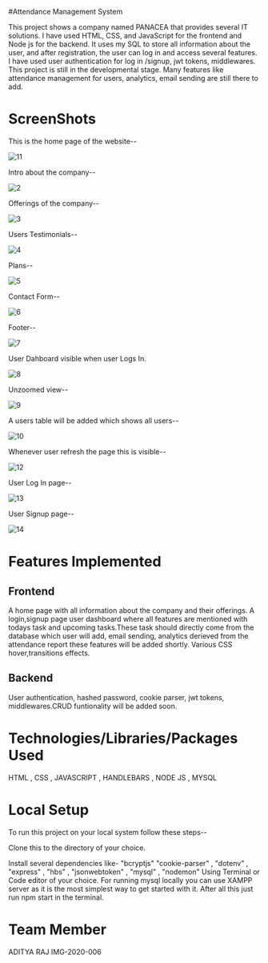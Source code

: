 #Attendance Management System

This project shows a company named PANACEA that provides several IT solutions. I have used HTML, CSS, and JavaScript for the frontend and Node js for the backend. It uses my SQL to store all information about the user, and after registration, the user can log in and access several features. I have used user authentication for log in /signup, jwt tokens, middlewares. 
This project is still in the developmental stage. Many features like attendance management for users, analytics, email sending are still there to add.

# ScreenShots

This is the home page of the website--

![11](https://user-images.githubusercontent.com/84275888/125099421-9d8ffa00-e0f5-11eb-8a1e-d145106a945d.JPG)

Intro about the company--

![2](https://user-images.githubusercontent.com/84275888/125099737-f8295600-e0f5-11eb-8710-ed4d454327dc.JPG)

Offerings of the company--

![3](https://user-images.githubusercontent.com/84275888/125099918-2dce3f00-e0f6-11eb-86f8-2bfb76ad054c.JPG)

Users Testimonials--

![4](https://user-images.githubusercontent.com/84275888/125099953-36bf1080-e0f6-11eb-90d3-f4be18dec47b.JPG)

Plans--

![5](https://user-images.githubusercontent.com/84275888/125099982-3d4d8800-e0f6-11eb-921f-181b05bd72a5.JPG)

Contact Form--

![6](https://user-images.githubusercontent.com/84275888/125100034-4a6a7700-e0f6-11eb-8451-d2af23df6434.JPG)

Footer--

![7](https://user-images.githubusercontent.com/84275888/125100073-548c7580-e0f6-11eb-8fb0-44f64ba22b73.JPG)

User Dahboard visible when user Logs In.

![8](https://user-images.githubusercontent.com/84275888/125100084-56563900-e0f6-11eb-86b4-d1b3b494f374.JPG)

Unzoomed view--

![9](https://user-images.githubusercontent.com/84275888/125100097-5a825680-e0f6-11eb-9800-577d37ba78ba.JPG)

A users table will be added which shows all users--

![10](https://user-images.githubusercontent.com/84275888/125100105-5c4c1a00-e0f6-11eb-9dd0-0b028b039001.JPG)

Whenever user refresh the page this is visible--

![12](https://user-images.githubusercontent.com/84275888/125100151-6706af00-e0f6-11eb-93b7-e2663816ea4c.JPG)

User Log In page--

![13](https://user-images.githubusercontent.com/84275888/125100166-6bcb6300-e0f6-11eb-8049-2c3513a95191.JPG)

User Signup page--

![14](https://user-images.githubusercontent.com/84275888/125100171-6cfc9000-e0f6-11eb-8ecb-719e994c9195.JPG)

# Features Implemented

## Frontend

 A home page with all information about the company and their offerings. 
 A login,signup page user dashboard where all features are mentioned with todays task and upcoming tasks.These task should directly come from the database which user will add, email sending, analytics derieved from the attendance report these features will be added shortly.
Various CSS hover,transitions effects.

## Backend
User authentication, hashed password, cookie parser, jwt tokens, middlewares.CRUD funtionality will be added soon.

# Technologies/Libraries/Packages Used
HTML
, CSS 
, JAVASCRIPT
, HANDLEBARS
, NODE JS
, MYSQL


# Local Setup

To run this project on your local system follow these steps--

Clone this to the directory of your choice.

Install several dependencies like-
"bcryptjs"
    "cookie-parser"
   ,  "dotenv"
   , "express"
   ,  "hbs"
   ,  "jsonwebtoken"
   ,  "mysql"
   ,  "nodemon"
Using Terminal or Code editor of your choice.
For running mysql locally you can use XAMPP server as it is the most simplest way to get started with it.
After all this just run npm start in the terminal.

# Team Member

ADITYA RAJ 
IMG-2020-006
